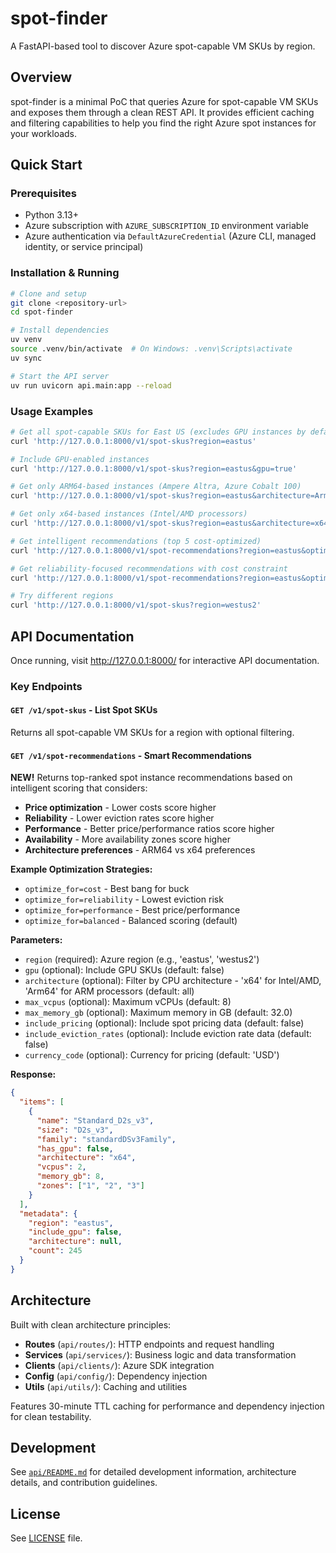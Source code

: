 # spot-finder

A FastAPI-based tool to discover Azure spot-capable VM SKUs by region.

## Overview

spot-finder is a minimal PoC that queries Azure for spot-capable VM SKUs and exposes them through a clean REST API. It provides efficient caching and filtering capabilities to help you find the right Azure spot instances for your workloads.

## Quick Start

### Prerequisites

- Python 3.13+
- Azure subscription with `AZURE_SUBSCRIPTION_ID` environment variable
- Azure authentication via `DefaultAzureCredential` (Azure CLI, managed identity, or service principal)

### Installation & Running

```bash
# Clone and setup
git clone <repository-url>
cd spot-finder

# Install dependencies
uv venv
source .venv/bin/activate  # On Windows: .venv\Scripts\activate
uv sync

# Start the API server
uv run uvicorn api.main:app --reload
```

### Usage Examples

```bash
# Get all spot-capable SKUs for East US (excludes GPU instances by default)
curl 'http://127.0.0.1:8000/v1/spot-skus?region=eastus'

# Include GPU-enabled instances
curl 'http://127.0.0.1:8000/v1/spot-skus?region=eastus&gpu=true'

# Get only ARM64-based instances (Ampere Altra, Azure Cobalt 100)
curl 'http://127.0.0.1:8000/v1/spot-skus?region=eastus&architecture=Arm64'

# Get only x64-based instances (Intel/AMD processors)
curl 'http://127.0.0.1:8000/v1/spot-skus?region=eastus&architecture=x64'

# Get intelligent recommendations (top 5 cost-optimized)
curl 'http://127.0.0.1:8000/v1/spot-recommendations?region=eastus&optimize_for=cost'

# Get reliability-focused recommendations with cost constraint
curl 'http://127.0.0.1:8000/v1/spot-recommendations?region=eastus&optimize_for=reliability&max_hourly_cost=0.05'

# Try different regions
curl 'http://127.0.0.1:8000/v1/spot-skus?region=westus2'
```

## API Documentation

Once running, visit <http://127.0.0.1:8000/> for interactive API documentation.

### Key Endpoints

#### `GET /v1/spot-skus` - List Spot SKUs

Returns all spot-capable VM SKUs for a region with optional filtering.

#### `GET /v1/spot-recommendations` - Smart Recommendations

**NEW!** Returns top-ranked spot instance recommendations based on intelligent scoring that considers:

- **Price optimization** - Lower costs score higher
- **Reliability** - Lower eviction rates score higher
- **Performance** - Better price/performance ratios score higher
- **Availability** - More availability zones score higher
- **Architecture preferences** - ARM64 vs x64 preferences

**Example Optimization Strategies:**
- `optimize_for=cost` - Best bang for buck
- `optimize_for=reliability` - Lowest eviction risk
- `optimize_for=performance` - Best price/performance
- `optimize_for=balanced` - Balanced scoring (default)

**Parameters:**

- `region` (required): Azure region (e.g., 'eastus', 'westus2')
- `gpu` (optional): Include GPU SKUs (default: false)
- `architecture` (optional): Filter by CPU architecture - 'x64' for Intel/AMD, 'Arm64' for ARM processors (default: all)
- `max_vcpus` (optional): Maximum vCPUs (default: 8)
- `max_memory_gb` (optional): Maximum memory in GB (default: 32.0)
- `include_pricing` (optional): Include spot pricing data (default: false)
- `include_eviction_rates` (optional): Include eviction rate data (default: false)
- `currency_code` (optional): Currency for pricing (default: 'USD')

**Response:**

```json
{
  "items": [
    {
      "name": "Standard_D2s_v3",
      "size": "D2s_v3",
      "family": "standardDSv3Family",
      "has_gpu": false,
      "architecture": "x64",
      "vcpus": 2,
      "memory_gb": 8,
      "zones": ["1", "2", "3"]
    }
  ],
  "metadata": {
    "region": "eastus",
    "include_gpu": false,
    "architecture": null,
    "count": 245
  }
}
```

## Architecture

Built with clean architecture principles:

- **Routes** (`api/routes/`): HTTP endpoints and request handling
- **Services** (`api/services/`): Business logic and data transformation
- **Clients** (`api/clients/`): Azure SDK integration
- **Config** (`api/config/`): Dependency injection
- **Utils** (`api/utils/`): Caching and utilities

Features 30-minute TTL caching for performance and dependency injection for clean testability.

## Development

See [`api/README.md`](api/README.md) for detailed development information, architecture details, and contribution guidelines.

## License

See [LICENSE](LICENSE) file.
